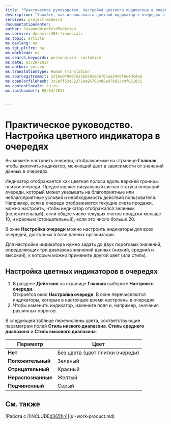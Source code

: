 ```yaml
---
title: "Практическое руководство. Настройка цветного индикатора в очередях | Документы Майкрософт"
description: "Узнайте, как использовать цветной индикатор в очередях в ролевом центре."
services: project-madeira
documentationcenter: 
author: SusanneWindfeldPedersen
ms.service: dynamics365-financials
ms.topic: article
ms.devlang: na
ms.tgt_pltfrm: na
ms.workload: na
ms.search.keywords: personalize, customize
ms.date: 03/29/2017
ms.author: solsen
ms.translationtype: Human Translation
ms.sourcegitcommit: a31be0f9d07e2abb591e26f6bae34c6f6e4dcda6
ms.openlocfilehash: 3c5aff53c522729a95763485eb79d13c0f051831
ms.contentlocale: ru-ru
ms.lasthandoff: 05/04/2017


---
```

# <a name="how-to-set-up-a-colored-indicator-on-cues"></a>Практическое руководство. Настройка цветного индикатора в очередях
Вы можете настроить очереди, отображаемые на странице **Главная**, чтобы включить индикатор, меняющий цвет в зависимости от значений данных в очередях.

Индикатор отображается как цветная полоса вдоль верхней границы плитки очереди. Предоставляет визуальный сигнал статуса операций очереди, который может указывать на благоприятные или неблагоприятные условия и необходимость действий пользователя. Например, если в очереди отображаются текущие счета продажи, можно настроить, чтобы индикатор отображался зеленым (положительный), если общее число текущих счетов продажи меньше 10, и красным (отрицательный), если это число больше 20.

В окне **Настройка очереди** можно настроить индикаторы для всех очередей, доступных в базе данных организации.

Для настройки индикатора нужно задать до двух пороговых значений, определяющих три диапазона значений данных (низкий, средний и высокий), к которым можно применить другой цвет (или стиль).

## <a name="to-set-up-colored-indicators-on-cues"></a>Настройка цветных индикаторов в очередях
1. В разделе **Действия** на странице **Главная** выберите **Настроить очереди**.  
   Откроется окно **Настройка очереди**. В окне перечисляются индикаторы, которые в настоящее время настроены в очередях.
2. Чтобы изменить индикатор, измените поля и, например, значения различных порогов.  

В следующей таблице перечислены цвета, соответствующие параметрам полей **Стиль низкого диапазона**, **Стиль среднего диапазона** и **Стиль высокого диапазона**.

| Параметр | Цвет |
| --- | --- |
| **Нет** |Без цвета (цвет плитки очереди) |
| **Положительный** |Зеленый |
| **Отрицательный** |Красный |
| **Нераспознанные** |Желтый |
| **Подчиненный** |Серый |

## <a name="see-also"></a>См. также
[Работа с [!INCLUDE[d365fin](includes/d365fin_md.md)]](ui-work-product.md)

